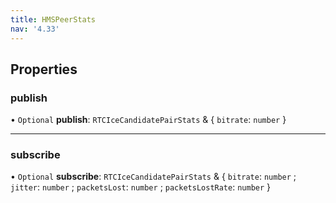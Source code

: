 ```yaml
---
title: HMSPeerStats
nav: '4.33'
---
```


## Properties

### publish

• `Optional` **publish**: `RTCIceCandidatePairStats` & { `bitrate`: `number` }

---

### subscribe

• `Optional` **subscribe**: `RTCIceCandidatePairStats` & { `bitrate`: `number` ; `jitter`: `number` ; `packetsLost`: `number` ; `packetsLostRate`: `number` }
